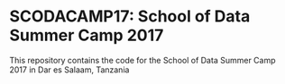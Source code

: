 # SCODACAMP17: School of Data Summer Camp 2017
This repository contains the code for the School of Data Summer Camp 2017 in Dar es Salaam, Tanzania
